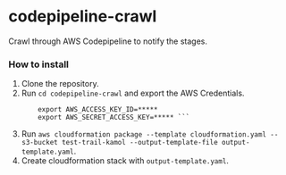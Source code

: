 # codepipeline-crawl
Crawl through AWS Codepipeline to notify the stages.


### How to install 
1. Clone the repository.
2. Run `cd codepipeline-crawl` and export the AWS Credentials.
    ``` export AWS_DEFAULT_REGION="*****"
        export AWS_ACCESS_KEY_ID=*****
        export AWS_SECRET_ACCESS_KEY=***** ```
3. Run `aws cloudformation package --template cloudformation.yaml --s3-bucket test-trail-kamol --output-template-file output-template.yaml`.
4. Create cloudformation stack with `output-template.yaml`.
